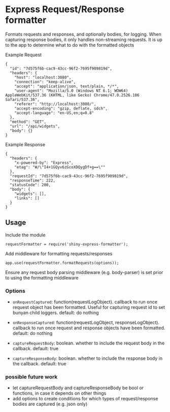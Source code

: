 # Express Request/Response formatter

Formats requests and responses, and optionally bodies, for logging. When capturing response bodies, it only handles non-streaming requests. It is up to the app to determine what to do with the formatted objects

Example Request

```
{
  "id": "7d575f6b-cac9-43cc-96f2-7695f909819d",
  "headers": {
    "host": "localhost:3080",
    "connection": "keep-alive",
    "accept": "application/json, text/plain, */*",
    "user-agent": "Mozilla/5.0 (Windows NT 6.1; WOW64) AppleWebKit/537.36 (KHTML, like Gecko) Chrome/47.0.2526.106 Safari/537.36",
    "referer": "http://localhost:3080/",
    "accept-encoding": "gzip, deflate, sdch",
    "accept-language": "en-US,en;q=0.8"
  },
  "method": "GET",
  "url": "/api/widgets",
  "body": {}
}
```

Example Response

```
{
  "headers": {
    "x-powered-by": "Express",
    "etag": "W/\"I4+1GQyv6zGcoXDQygDf+g==\""
  },
  "requestId": "7d575f6b-cac9-43cc-96f2-7695f909819d",
  "responseTime": 222,
  "statusCode": 200,
  "body": {
    "widgets": [],
    "links": []
  }
}
```

## Usage
Include the module

`requestFormatter = require('shiny-express-formatter');`

Add middleware for formatting requests/responses

`app.use(requestFormatter.formatRequests(options));`

Ensure any request body parsing middleware (e.g. body-parser) is set prior to using the formatting middleware

### Options
* `onRequestCaptured`: function(requestLogObject). callback to run once request object has been formatted. Useful for capturing request id to set bunyan child loggers. default: do nothing

* `onResponseCaptured`: function(requestLogObject, responseLogObject). callback to run once request and response objects have been formatted. default: do nothing

* `captureRequestBody`: boolean. whether to include the request body in the callback. default: true

* `captureResponseBody`: boolean. whether to include the response body in the callback. default: true

### possible future work
* let captureRequestBody and captureResponseBody be bool or functions, in case it depends on other things
* add options to create conditions for which types of request/response bodies are captured (e.g. json only)
